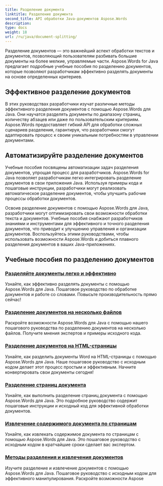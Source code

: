 ```yaml
---
title: Разделение документа
linktitle: Разделение документа
second_title: API обработки Java-документов Aspose.Words
description: 
type: docs
weight: 18
url: /ru/java/document-splitting/
---
```


Разделение документов — это важнейший аспект обработки текстов и документов, позволяющий пользователям разбивать большие документы на более мелкие, управляемые части. Aspose.Words for Java предлагает подробные учебные пособия по разделению документов, которые позволяют разработчикам эффективно разделять документы на основе определенных критериев.

## Эффективное разделение документов

В этих руководствах разработчики изучат различные методы эффективного разделения документов с помощью Aspose.Words для Java. Они научатся разделять документы по диапазону страниц, количеству абзацев или даже по пользовательским критериям. Aspose.Words предоставляет гибкий API для обработки сложных сценариев разделения, гарантируя, что разработчики смогут адаптировать процесс к своим уникальным потребностям в управлении документами.

## Автоматизируйте разделение документов

Учебные пособия посвящены автоматизации задач разделения документов, упрощая процесс для разработчиков. Aspose.Words for Java позволяет разработчикам легко интегрировать разделение документов в свои приложения Java. Используя примеры кода и пошаговые инструкции, разработчики могут реализовать автоматическое разделение документов, чтобы улучшить рабочие процессы обработки документов.

Освоив разделение документов с помощью Aspose.Words для Java, разработчики могут оптимизировать свои возможности обработки текста и документов. Учебные пособия снабжают разработчиков знаниями и инструментами для эффективного и точного разделения документов, что приводит к улучшению управления и организации документов. Воспользуйтесь этими руководствами, чтобы использовать возможности Aspose.Words и добиться плавного разделения документов в ваших Java-приложениях.

## Учебные пособия по разделению документов

### [Разделяйте документы легко и эффективно](./split-documents-easily-efficiently/)

Узнайте, как эффективно разделять документы с помощью Aspose.Words для Java. Пошаговое руководство по обработке документов и работе со словами. Повысьте производительность прямо сейчас!
### [Разделение документов на несколько файлов](./splitting-documents-into-multiple-files/)
Раскройте возможности Aspose.Words для Java с помощью нашего пошагового руководства по разделению документов на несколько файлов. Получите мнения экспертов и примеры исходного кода.
### [Разделение документов на HTML-страницы](./splitting-documents-into-html-pages/)
Узнайте, как разделить документы Word на HTML-страницы с помощью Aspose.Words для Java. Наше пошаговое руководство с исходным кодом делает этот процесс простым и эффективным. Начните конвертировать свои документы сегодня!
### [Разделение страниц документа](./document-page-separation/)
Узнайте, как выполнить разделение страниц документа с помощью Aspose.Words для Java. Это подробное руководство содержит пошаговые инструкции и исходный код для эффективной обработки документов.
### [Извлечение содержимого документа по страницам](./extracting-document-content-pages/)
Узнайте, как извлекать содержимое документа по страницам с помощью Aspose.Words для Java. Это пошаговое руководство с исходным кодом в кратчайшие сроки сделает вас экспертом.
### [Методы разделения и извлечения документов](./document-splitting-extraction-techniques/)
Изучите разделение и извлечение документов с помощью Aspose.Words для Java. Пошаговое руководство с исходным кодом для эффективного манипулирования. Раскройте возможности Aspose